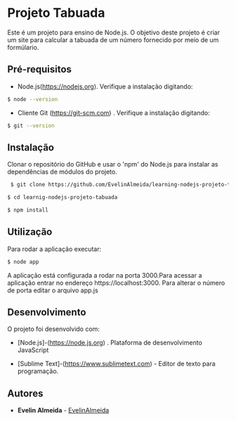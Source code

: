 # Projeto Tabuada

Este é um projeto para ensino de Node.js. O objetivo deste projeto é criar um site para calcular a tabuada de um número fornecido por meio de um formúlario.

## Pré-requisitos

* Node.js(https://nodejs.org). Verifique a instalação digitando:
```bash
$ node --version
```
* Cliente Git (https://git-scm.com) . Verifique a instalação digitando:
```bash
$ git --version
```

## Instalação

Clonar o repositório do GitHub e usar o 'npm' do Node.js para instalar as dependências de módulos do projeto.

```bash
 $ git clone https://github.com/EvelinAlmeida/learning-nodejs-projeto-tabuada.git 

$ cd learnig-nodejs-projeto-tabuada

$ npm install
```

## Utilização

Para rodar a aplicação executar:

```bash
$ node app
```

A aplicação está configurada a rodar na porta 3000.Para acessar a aplicação entrar no endereço 
https://localhost:3000. Para alterar o número de porta editar o arquivo app.js

## Desenvolvimento 

O projeto foi desenvolvido com:

* [Node.js]-(https://node.js.org) . Plataforma de desenvolvimento JavaScript

* [Sublime Text]-(https://www.sublimetext.com) - Editor de texto para programação.

## Autores 

* **Evelin Almeida** - [EvelinAlmeida](https://github.com/EvelinAlmeida/learning-nodejs-projeto-tabuada)
